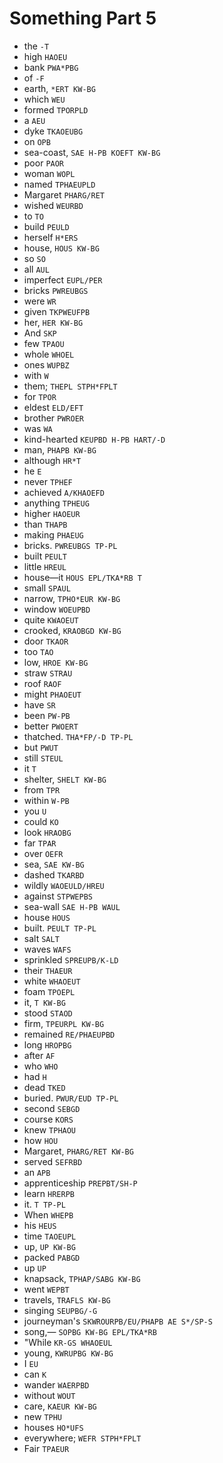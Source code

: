 # Something Part 5

* the `-T`
* high `HAOEU`
* bank `PWA*PBG`
* of `-F`
* earth, `*ERT KW-BG`
* which `WEU`
* formed `TPORPLD`
* a `AEU`
* dyke `TKAOEUBG`
* on `OPB`
* sea-coast, `SAE H-PB KOEFT KW-BG`
* poor `PAOR`
* woman `WOPL`
* named `TPHAEUPLD`
* Margaret `PHARG/RET`
* wished `WEURBD`
* to `TO`
* build `PEULD`
* herself `H*ERS`
* house, `HOUS KW-BG`
* so `SO`
* all `AUL`
* imperfect `EUPL/PER`
* bricks `PWREUBGS`
* were `WR`
* given `TKPWEUFPB`
* her, `HER KW-BG`
* And `SKP`
* few `TPAOU`
* whole `WHOEL`
* ones `WUPBZ`
* with `W`
* them; `THEPL STPH*FPLT`
* for `TPOR`
* eldest `ELD/EFT`
* brother `PWROER`
* was `WA`
* kind-hearted `KEUPBD H-PB HART/-D`
* man, `PHAPB KW-BG`
* although `HR*T`
* he `E`
* never `TPHEF`
* achieved `A/KHAOEFD`
* anything `TPHEUG`
* higher `HAOEUR`
* than `THAPB`
* making `PHAEUG`
* bricks. `PWREUBGS TP-PL`
* built `PEULT`
* little `HREUL`
* house—it `HOUS EPL/TKA*RB T`
* small `SPAUL`
* narrow, `TPHO*EUR KW-BG`
* window `WOEUPBD`
* quite `KWAOEUT`
* crooked, `KRAOBGD KW-BG`
* door `TKAOR`
* too `TAO`
* low, `HROE KW-BG`
* straw `STRAU`
* roof `RAOF`
* might `PHAOEUT`
* have `SR`
* been `PW-PB`
* better `PWOERT`
* thatched. `THA*FP/-D TP-PL`
* but `PWUT`
* still `STEUL`
* it `T`
* shelter, `SHELT KW-BG`
* from `TPR`
* within `W-PB`
* you `U`
* could `KO`
* look `HRAOBG`
* far `TPAR`
* over `OEFR`
* sea, `SAE KW-BG`
* dashed `TKARBD`
* wildly `WAOEULD/HREU`
* against `STPWEPBS`
* sea-wall `SAE H-PB WAUL`
* house `HOUS`
* built. `PEULT TP-PL`
* salt `SALT`
* waves `WAFS`
* sprinkled `SPREUPB/K-LD`
* their `THAEUR`
* white `WHAOEUT`
* foam `TPOEPL`
* it, `T KW-BG`
* stood `STAOD`
* firm, `TPEURPL KW-BG`
* remained `RE/PHAEUPBD`
* long `HROPBG`
* after `AF`
* who `WHO`
* had `H`
* dead `TKED`
* buried. `PWUR/EUD TP-PL`
* second `SEBGD`
* course `KORS`
* knew `TPHAOU`
* how `HOU`
* Margaret, `PHARG/RET KW-BG`
* served `SEFRBD`
* an `APB`
* apprenticeship `PREPBT/SH-P`
* learn `HRERPB`
* it. `T TP-PL`
* When `WHEPB`
* his `HEUS`
* time `TAOEUPL`
* up, `UP KW-BG`
* packed `PABGD`
* up `UP`
* knapsack, `TPHAP/SABG KW-BG`
* went `WEPBT`
* travels, `TRAFLS KW-BG`
* singing `SEUPBG/-G`
* journeyman's `SKWROURPB/EU/PHAPB AE S*/SP-S`
* song,— `SOPBG KW-BG EPL/TKA*RB`
* "While `KR-GS WHAOEUL`
* young, `KWRUPBG KW-BG`
* I `EU`
* can `K`
* wander `WAERPBD`
* without `WOUT`
* care, `KAEUR KW-BG`
* new `TPHU`
* houses `HO*UFS`
* everywhere; `WEFR STPH*FPLT`
* Fair `TPAEUR`
